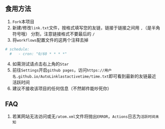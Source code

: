 ## 食用方法
1. `Fork`本项目
2. 新建/修改`link.txt`文件，按格式填写您的友链，链接于链接之间用 `,`（是半角符号哦） 分割，注意链接格式不要最后的 `/`
3. 将`workflows`配置文件的这两个注释去掉
``` yml
# schedule:
  #   - cron: "0/60 * * * *"
```
4. 如需测试请点击右上角的`Star`
5. 前往`Settings`开启`github pages`，访问`https://用户名.github.io/AutoLinklastactivetime/time.txt`即可看到最新的友链最近活跃时间
6. 建议不接收该项目的任何信息（不然邮件能吵死你）

## FAQ
1. 若某网站无法访问或无`/atom.xml`文件将抛出`ERROR`，`Actions`日志为`活跃时间未知`
